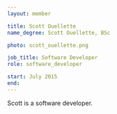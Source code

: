 ```yaml
---
layout: member

title: Scott Ouellette
name_degree: Scott Ouellette, BSc

photo: scott_ouellette.png

job_title: Software Developer
role: software_developer

start: July 2015
end:
---
```

Scott is a software developer.